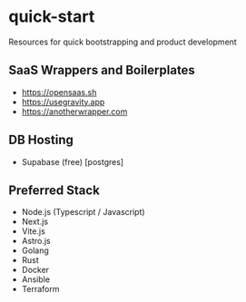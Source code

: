 # quick-start
Resources for quick bootstrapping and product development 

## SaaS Wrappers and Boilerplates
- https://opensaas.sh
- https://usegravity.app
- https://anotherwrapper.com

## DB Hosting
- Supabase (free) [postgres]

## Preferred Stack
- Node.js (Typescript / Javascript)
- Next.js
- Vite.js
- Astro.js
- Golang
- Rust
- Docker
- Ansible
- Terraform
